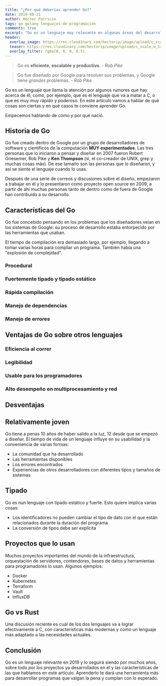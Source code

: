 ```yaml
---
title: "¿Por qué deberías aprender Go?"
date: 2019-08-21
author: Héctor Patricio
tags: go golang lenguajes-de-programación
comments: true
excerpt: "Go es un lenguaje muy relevante en algunas áreas del desarrollo de software. Aprende para qué deberías usarlo y por qué te conviene aprenderlo."
header:
  overlay_image: https://res.cloudinary.com/hectorip/image/upload/c_scale,w_1400/v1566845796/o-GOOGLE-DATA-CENTERS-facebook_s7ggc0.jpg
  teaser: https://res.cloudinary.com/hectorip/image/upload/c_scale,w_1400/v1566845796/o-GOOGLE-DATA-CENTERS-facebook_s7ggc0.jpg
  overlay_filter: rgba(0, 0, 0, 0.5)
---
```


> Go es **eficiente, escalable y productivo**. - _Rob Pike_

> Go fue diseñado por Google para resolver sus problemas, y Google tiene _grandes_ problemas. - _Rob Pike_

Go es un lenguaje que llama la atención por algunos rumores que hay acerca de él, como, por ejemplo, que es el lenguaje que va a matar a C, o que es muy muy rápido y poderoso. En este artículo vamos a hablar de qué cosas son ciertas y en qué casos te conviene aprender Go.

Empecemos hablando de cómo y por qué nació.

## Historia de Go

Go fue creado dentro de Google por un grupo de desarrolladores de software y científicos de la computación **MUY experimentados**. Las tres personas que lo iniciaron a pensar y diseñar en 2007 fueron Robert Griesemer, Rob Pike y **Ken Thompson** (sí, el co-creador de UNIX, grep y muchas cosas más). De ese tamaño son las personas que lo diseñaron, y así se siente el lenguaje cuando lo usas.

Después de una serie de correos y discusiones sobre el diseño, empezaron a trabajar en él y lo presentaron como proyecto open source en 2009, a partir de ahí muchas personas tanto de dentro como de fuera de Google han contribuido a su desarrollo.

## Características del Go

Go fue concebido pensando en los problemas que los diseñadores veían en los sistemas de Google: su proceso de desarrollo estaba entorpecido por las herramientas que usaban.

El tiempo de compilación era demasiado largo, por ejemplo, llegando a tomar varias horas para compilar un programa. También había una "explosión de complejidad".

### Procedural
### Fuertemente tipado y tipado estático
### Rápida compilación
### Manejo de dependencias
### Manejo de errores


## Ventajas de Go sobre otros lenguajes

### Eficiencia al correr
### Legibilidad
### Usable para los programadores
### Alto desempeño en multiprocesamiento y red

## Desventajas

## Relativamente joven

Go tiene a penas 10 años de haber salido a la luz, 12 desde que se empezó a diseñar. El tiempo de vida de un lenguaje influye en su usabilidad y la conveniencia de varias formas:

- La comunidad que ha desarrollado
- Las herramientas disponibles
- Los errores encontrados
- Experiencias de otros desarrolladores con diferentes tipos y tamaños de sistemas

## Tipado

Go es nun lenguaje con tipado estático y fuerte. Esto quiere implica varias cosas:

- Los identificadores no pueden cambiar el tipo de dato con el que están relacionados durante la duración del programa
- La conversión de tipos debe ser explícita

## Proyectos que lo usan

Muchos proyectos importantes del mundo de la infraestructura, orquestación de servidores, contendores, bases de datos y herramientas para programadores lo usan. Algunos ejemplos:

- Docker
- Kubernetes
- Terraform
- Vault
- InfluxDB



## Go vs Rust

Una discusión reciente es cuál de los dos lenguajes va a lograr efectivamente a C, con características más modernas y como un lenguaje más adaptado a las necesidades actuales.


## Conclusión

Go es un lenguaje relevante en 2019 y lo seguirá siendo por muchos años, sobre todo por los proyectos ya desarrollados en él y las características de las que hablamos en este artículo. Aprenderlo te dará una herramienta más para desarrollar programas que valgan la pena y cumplan con lo esperado.